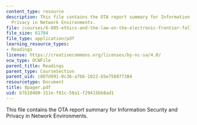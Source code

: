```yaml
---
content_type: resource
description: This file contains the OTA report summary for Information Security and
  Privacy in Network Environments.
file: /courses/6-805-ethics-and-the-law-on-the-electronic-frontier-fall-2005/b7b10480311ef01c58a1f29415bb8ad1_8pager.pdf
file_size: 61704
file_type: application/pdf
learning_resource_types:
- Readings
license: https://creativecommons.org/licenses/by-nc-sa/4.0/
ocw_type: OCWFile
parent_title: Readings
parent_type: CourseSection
parent_uid: c807d991-0c36-a7b6-1022-b5e758877384
resourcetype: Document
title: 8pager.pdf
uid: b7b10480-311e-f01c-58a1-f29415bb8ad1
---
```

This file contains the OTA report summary for Information Security and Privacy in Network Environments.